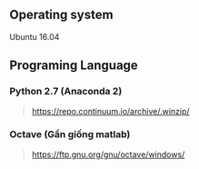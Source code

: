 ## Operating system

Ubuntu 16.04

## Programing Language 

### Python 2.7 (Anaconda 2)
> https://repo.continuum.io/archive/.winzip/

### Octave (Gần giống matlab)
> https://ftp.gnu.org/gnu/octave/windows/

